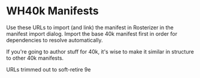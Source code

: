# WH40k Manifests

Use these URLs to import (and link) the manifest in Rosterizer in the manifest import dialog. Import the base 40k manifest first in order for dependencies to resolve automatically.

If you're going to author stuff for 40k, it's wise to make it similar in structure to other 40k manifests.

URLs trimmed out to soft-retire 9e